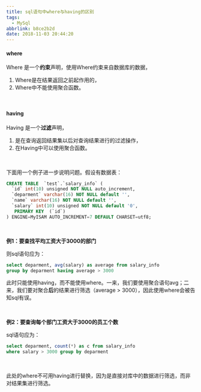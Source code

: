 ```yaml
---
title: sql语句中where与having的区别
tags:
  - MySql
abbrlink: b8ce2b2d
date: 2018-11-03 20:44:20
---
```


#### where

Where 是一个**约束**声明，使用Where约束来自数据库的数据，

1. Where是在结果返回之前起作用的，
2. Where中不能使用聚合函数。 

<br/>

#### having

Having 是一个**过滤**声明，

1. 是在查询返回结果集以后对查询结果进行的过滤操作，
2. 在Having中可以使用聚合函数。 

<br/>

下面用一个例子进一步说明问题。假设有数据表：

```sql
CREATE TABLE  `test`.`salary_info` (
  `id` int(10) unsigned NOT NULL auto_increment,
  `deparment` varchar(16) NOT NULL default '',
  `name` varchar(16) NOT NULL default '',
  `salary` int(10) unsigned NOT NULL default '0',
   PRIMARY KEY  (`id`)
) ENGINE=MyISAM AUTO_INCREMENT=7 DEFAULT CHARSET=utf8;
```

<br/>

**例1：要查找平均工资大于3000的部门**

则sql语句应为：

```sql
select deparment, avg(salary) as average from salary_info 
group by deparment having average > 3000
```

此时只能使用having，而不能使用where。一来，我们要使用聚合语句avg；二来，我们要对聚合**后**的结果进行筛选（average > 3000），因此使用where会被告知sql有误。

<br/>

**例2：要查询每个部门工资大于3000的员工个数** 

sql语句应为：

```sql
select deparment, count(*) as c from salary_info 
where salary > 3000 group by deparment
```

<br/>

此处的where不可用having进行替换，因为是直接对库中的数据进行筛选，而非对结果集进行筛选。